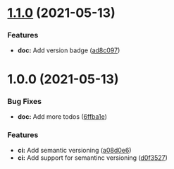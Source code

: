 # [1.1.0](https://github.com/chabb/akita-test/compare/v1.0.0...v1.1.0) (2021-05-13)


### Features

* **doc:** Add version badge ([ad8c097](https://github.com/chabb/akita-test/commit/ad8c097f88fca4714ad5568b42b9023db75cd889))

# 1.0.0 (2021-05-13)


### Bug Fixes

* **doc:** Add more todos ([6ffba1e](https://github.com/chabb/akita-test/commit/6ffba1e39e124573ee5ea0edd00163e0423c0a45))


### Features

* **ci:** Add semantic versioning ([a08d0e6](https://github.com/chabb/akita-test/commit/a08d0e62db136486b39cad7801267b292c7417df))
* **ci:** Add support for semantinc versioning ([d0f3527](https://github.com/chabb/akita-test/commit/d0f352790f944b388a321446b97fc88ee241b1a3))
